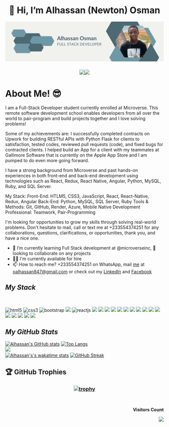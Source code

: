 <h1 align="center">👋 Hi, I’m Alhassan (Newton) Osman</h1>


![Newton's image](https://github.com/flemton/flemton/blob/77f333de05483bba9ef54a7c6fa9fe664c7cde07/Neutral%20Modern%20Web%20Developer%20LinkedIn%20Banner.png)

<h3 align="center">
  
![](https://github.com/flemton)<img src="https://img.shields.io/github/stars/flemton.svg?color=blue&logo=github"></a>
</h3>

<h1>About Me! 😎</h1>
I am a Full-Stack Developer student currently enrolled at Microverse. This remote software development school enables developers from all over the world to pair-program and build projects together and I love solving problems!

Some of my achievements are: 
I successfully completed contracts on Upwork for building RESTful APIs with Python Flask for clients to satisfaction, tested codes, reviewed pull requests (code), and fixed bugs for contracted clients.
I helped build an App for a client with my teammates at Gallimore Software that is currently on the Apple App Store and I am pumped to do even more going forward.

I have a strong background from Microverse and past hands-on experiences in both front-end and back-end development using technologies such as React, Redux, React Native, Angular, Python, MySQL, Ruby, and SQL Server.

My Stack:
Front-End: HTLM5, CSS3, JavaScript, React, React-Native, Redux, Angular
Back-End: Python, MySQL, SQL Server, Ruby
Tools & Methods: Git, GitHub, Render, Azure, Mobile Native Development
Professional: Teamwork, Pair-Programming

I'm looking for opportunities to grow my skills through solving real-world problems. Don't hesitate to mail, call or text me at +233554374251 for any collaborations, questions, clarifications, or opportunities, thank you, and have a nice one.

- 👀 I’m currently learning Full Stack development at @microverseinc, 💞️ looking to collaborate on any projects
- 🧑‍🏭 I'm currently available for hire
- 📫 How to reach me? +233554374251 on WhatsApp, mail [me](mailto:oalhassan847@gmail.com) at oalhassan847@gmail.com or check out my [LinkedIn](https://www.linkedin.com/in/alhassan-o-83039a80/) and [Facebook](https://facebook.com/n3wtongh) 

<section>
  <h2><i>My Stack</i></h2>
  <br>
<p align="left">
  <img src="https://img.shields.io/badge/HTML5-E34F26?style=for-the-badge&logo=html5&logoColor=white" alt="html5" />
  <img src="https://img.shields.io/badge/CSS3-1572B6?style=for-the-badge&logo=css3&logoColor=white" alt="css3" />
  <img src="https://img.shields.io/badge/Bootstrap-563D7C?style=for-the-badge&logo=bootstrap&logoColor=white" alt="bootstrap" />
  <img src="https://img.shields.io/badge/JavaScript-323330?style=for-the-badge&logo=javascript&logoColor=F7DF1E" />
  <img src="https://img.shields.io/badge/React-20232A?style=for-the-badge&logo=react&logoColor=61DAFB" alt="reactjs" />
  <img src="https://img.shields.io/badge/Angular-E34F26?style=for-the-badge&logo=angular&logoColor=white" />
  <img src="https://img.shields.io/badge/C%2B%2B-00599C?style=for-the-badge&logo=c%2B%2B&logoColor=white" />
  <img src="https://img.shields.io/badge/PostgreSQL-400000?style=for-the-badge&logo=PostgreSQL&logoColor=blue" />
  <img src="https://img.shields.io/badge/SQLite-07405E?style=for-the-badge&logo=sqlite&logoColor=white" />
  <img src="https://img.shields.io/badge/json-5E5C5C?style=for-the-badge&logo=json&logoColor=white" />
  <img src="https://img.shields.io/badge/C-00599C?style=for-the-badge&logo=c&logoColor=white" />
  <img src="https://img.shields.io/badge/Node.js-339933?style=for-the-badge&logo=nodedotjs&logoColor=white" />
  <img src="https://img.shields.io/badge/-PYTHON-brown?style=for-the-badge&logo=python&logoColor=61DAFB" /> 
  <img src="https://img.shields.io/badge/React_Native-20232A?style=for-the-badge&logo=react&logoColor=61DAFB" />
  <img src="https://img.shields.io/badge/C-Sharp-00599C?style=for-the-badge&logo=csharp&logoColor=white" />
  <img src="https://img.shields.io/badge/-MySQL-black?style=for-the-badge&logo=mysql&logoColor=61DAFB" />
  <img src="https://img.shields.io/badge/SQLSERVER-07405E?style=for-the-badge&logo=sqlserver&logoColor=white" />
  <img src="https://img.shields.io/badge/Visual_Studio_Code-0078D4?style=for-the-badge&logo=visual%20studio%20code&logoColor=white" />
  <img src="https://img.shields.io/badge/GIT-E44C30?style=for-the-badge&logo=git&logoColor=white" />
  <img src="https://img.shields.io/badge/GitHub-100000?style=for-the-badge&logo=github&logoColor=white" />
  <img src="https://img.shields.io/badge/Ruby-00000f?style=for-the-badge&logo=Ruby&logoColor=purple" />
  </p>
</section>

<h2><i>My GitHub Stats</i></h2>

[![Alhassan's GitHub stats](https://github-readme-stats-eight-theta.vercel.app/api?username=flemton&count_private=true&show_icons=true&include_all_commits=true&theme=dark#gh-dark-mode-only)](https://github.com/anuraghazra/github-readme-stats)
[![Top Langs](https://github-readme-stats-git-masterrstaa-rickstaa.vercel.app/api/top-langs/?username=flemton&show_icons=true&theme=dark)](https://github.com/anuraghazra/github-readme-stats) <br>
![](https://hit.yhype.me/github/profile?user_id=36508436) <br>
[![Alhassan's's wakatime stats](https://github-readme-stats-git-masterrstaa-rickstaa.vercel.app/api/wakatime?username=flemton&theme=dark)](https://github.com/anuraghazra/github-readme-stats)
[![GitHub Streak](http://github-readme-streak-stats.herokuapp.com?user=flemton&theme=dark)](https://git.io/streak-stats)
 
## 🏆 GitHub Trophies

<h3 align="center">
  
[![trophy](https://github-profile-trophy.vercel.app/?username=flemton&theme=darkhub&column=9&margin-w=3&margin-h=2)](https://github.com/ryo-ma/github-profile-trophy)
  
</h3> 
<br> 

<div align="end">
<p><b>Visitors Count</b></p>  
<img src="https://profile-counter.glitch.me/{flemton}/count.svg" />
</div>

<!---
flemton/flemton is a ✨ special ✨ repository because its `README.md` (this file) appears on your GitHub profile.
You can click the Preview link to take a look at your changes.
--->

